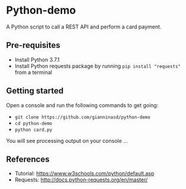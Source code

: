 Python-demo
================
A Python script to call a REST API and perform a card payment.

## Pre-requisites
* Install Python 3.7.1
* Install Python requests package by running `pip install "requests"` from a terminal

## Getting started
Open a console and run the following commands to get going:
* `git clone https://github.com/gianninasd/python-demo`
* `cd python-demo`
* `python card.py`

You will see processing output on your console ...

## References
* Tutorial: https://www.w3schools.com/python/default.asp
* Requests: http://docs.python-requests.org/en/master/
